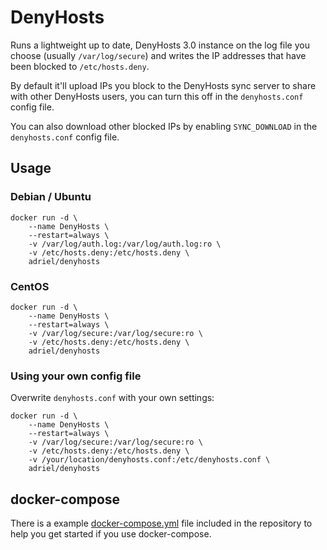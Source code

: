 # DenyHosts

Runs a lightweight up to date, DenyHosts 3.0 instance on the log file you choose (usually `/var/log/secure`) and writes the IP addresses that have been blocked  to `/etc/hosts.deny`.

By default it'll upload IPs you block to the DenyHosts sync server to share with other DenyHosts users, you can turn this off in the `denyhosts.conf` config file.

 You can also download other blocked IPs by enabling `SYNC_DOWNLOAD` in the `denyhosts.conf` config file.

## Usage

### Debian / Ubuntu

```
docker run -d \
	--name DenyHosts \
	--restart=always \
	-v /var/log/auth.log:/var/log/auth.log:ro \
	-v /etc/hosts.deny:/etc/hosts.deny \
	adriel/denyhosts
```

### CentOS

```
docker run -d \
	--name DenyHosts \
	--restart=always \
	-v /var/log/secure:/var/log/secure:ro \
	-v /etc/hosts.deny:/etc/hosts.deny \
	adriel/denyhosts
```



### Using your own config file

Overwrite `denyhosts.conf` with your own settings:

```
docker run -d \
	--name DenyHosts \
	--restart=always \
	-v /var/log/secure:/var/log/secure:ro \
	-v /etc/hosts.deny:/etc/hosts.deny \
	-v /your/location/denyhosts.conf:/etc/denyhosts.conf \
	adriel/denyhosts
```



## docker-compose

There is a example [docker-compose.yml](https://github.com/adriel/denyhosts-docker/blob/master/docker-compose.yml) file included in the repository to help you get started if you use docker-compose.